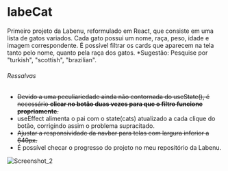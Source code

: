 # labeCat

Primeiro projeto da Labenu, reformulado em React, que consiste em uma lista de gatos variados.
Cada gato possui um nome, raça, peso, idade e imagem correspondente.
É possível filtrar os cards que aparecem na tela tanto pelo nome, quanto pela raça dos gatos.
\*Sugestão: Pesquise por "turkish", "scottish", "brazilian".

###### Ressalvas

- ~~Devido a uma peculiariedade ainda não contornada do useState(), é necessário **clicar no botão duas vezes para que o filtro funcione propriamente**.~~
- useEffect alimenta o pai com o state(cats) atualizado a cada clique do botão, corrigindo assim o problema supracitado.
- ~~Ajustar a responsividade da navbar para telas com largura inferior a 640px.~~
- É possível checar o progresso do projeto no meu repositório da Labenu.

![Screenshot_2](https://user-images.githubusercontent.com/76884730/213822302-3ffc7a91-d181-42c2-9534-4f8c055aa92b.png)
